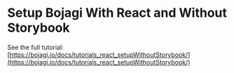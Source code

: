 # Setup Bojagi With React and Without Storybook

See the full tutorial: [https://bojagi.io/docs/tutorials_react_setupWithoutStorybook/](https://bojagi.io/docs/tutorials_react_setupWithoutStorybook/)



